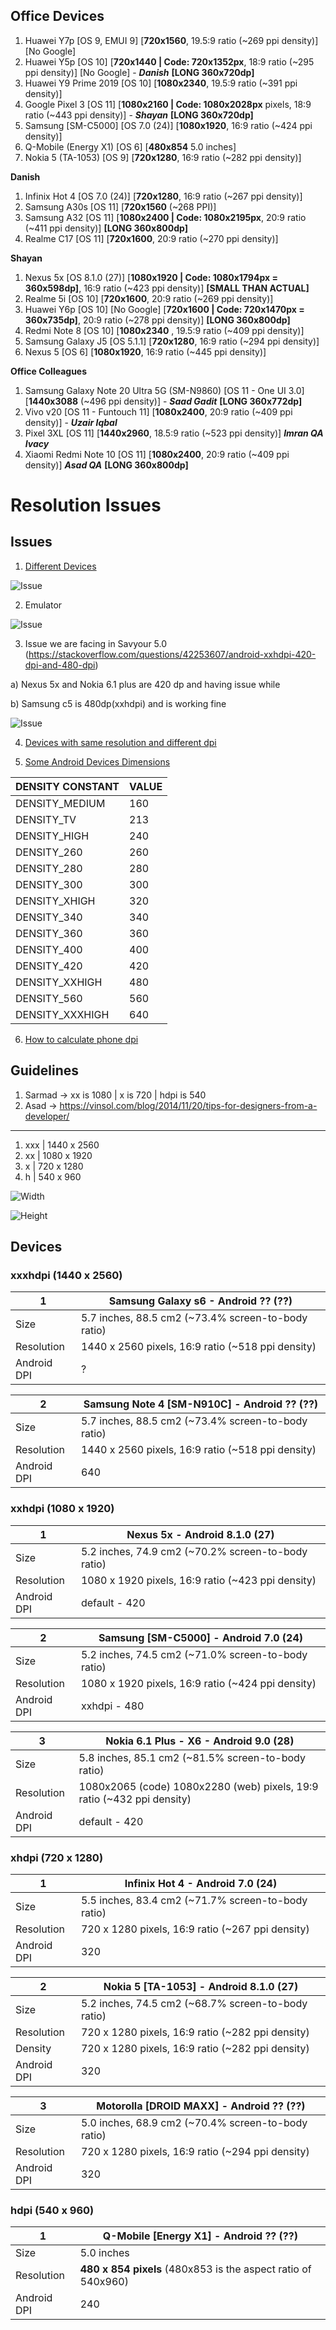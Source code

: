 ## Office Devices

1) Huawei Y7p [OS 9, EMUI 9] [**720x1560**, 19.5:9 ratio (~269 ppi density)] [No Google]
2) Huawei Y5p [OS 10] [**720x1440 | Code: 720x1352px**, 18:9 ratio (~295 ppi density)] [No Google] - ***Danish*** **[LONG 360x720dp]**
3) Huawei Y9 Prime 2019 [OS 10] [**1080x2340**, 19.5:9 ratio (~391 ppi density)]
4) Google Pixel 3 [OS 11] [**1080x2160 | Code: 1080x2028px** pixels, 18:9 ratio (~443 ppi density)] - ***Shayan*** **[LONG 360x720dp]**
5) Samsung [SM-C5000] [OS 7.0 (24)] [**1080x1920**, 16:9 ratio (~424 ppi density)]
6) Q-Mobile (Energy X1) [OS 6] [**480x854** 5.0 inches]
7) Nokia 5 (TA-1053) [OS 9] [**720x1280**, 16:9 ratio (~282 ppi density)]

**Danish**
1) Infinix Hot 4 [OS 7.0 (24)] [**720x1280**, 16:9 ratio (~267 ppi density)]
2) Samsung A30s [OS 11] [**720x1560** (~268 PPI)]
3) Samsung A32 [OS 11] [**1080x2400 | Code: 1080x2195px**, 20:9 ratio (~411 ppi density)]  **[LONG 360x800dp]**
4) Realme C17 [OS 11] [**720x1600**, 20:9 ratio (~270 ppi density)]

**Shayan**
1) Nexus 5x [OS 8.1.0 (27)] [**1080x1920 | Code: 1080x1794px = 360x598dp]**, 16:9 ratio (~423 ppi density)] **[SMALL THAN ACTUAL]**
2) Realme 5i [OS 10] [**720x1600**, 20:9 ratio (~269 ppi density)]
3) Huawei Y6p [OS 10] [No Google] [**720x1600 | Code: 720x1470px = 360x735dp]**, 20:9 ratio (~278 ppi density)] **[LONG 360x800dp]**
4) Redmi Note 8 [OS 10] [**1080x2340** , 19.5:9 ratio (~409 ppi density)]
5) Samsung Galaxy J5 [OS 5.1.1] [**720x1280**, 16:9 ratio (~294 ppi density)]
6) Nexus 5 [OS 6] [**1080x1920**, 16:9 ratio (~445 ppi density)]

**Office Colleagues**
1) Samsung Galaxy Note 20 Ultra 5G (SM-N9860) [OS 11 - One UI 3.0] [**1440x3088** (~496 ppi density)] - ***Saad Gadit*** **[LONG 360x772dp]**
2) Vivo v20 [OS 11 - Funtouch 11] [**1080x2400**, 20:9 ratio (~409 ppi density)] - ***Uzair Iqbal***
3) Pixel 3XL [OS 11] [**1440x2960**, 18.5:9 ratio (~523 ppi density)] ***Imran QA Ivacy***
4) Xiaomi Redmi Note 10 [OS 11] [**1080x2400**, 20:9 ratio (~409 ppi density)] ***Asad QA*** **[LONG 360x800dp]**



# Resolution Issues

## Issues

1) [Different Devices](https://stackoverflow.com/a/13228830)

![Issue](https://github.com/testacnt145/NestRV/blob/master/Design/issue-resolution.PNG)

2) Emulator

![Issue](https://github.com/testacnt145/NestRV/blob/master/Design/Emulator.png)

3) Issue we are facing in Savyour 5.0 (https://stackoverflow.com/questions/42253607/android-xxhdpi-420-dpi-and-480-dpi)

a) Nexus 5x and Nokia 6.1 plus are 420 dp and having issue while

b) Samsung c5 is 480dp(xxhdpi) and is working fine

![Issue](https://github.com/testacnt145/NestRV/blob/master/Design/dpi.jpg)


4) [Devices with same resolution and different dpi](https://stackoverflow.com/questions/32860815/how-to-define-dimens-xml-for-every-different-screen-size-in-android)

5) [Some Android Devices Dimensions](https://gist.github.com/uqmessias/4bb9d8ed90d3ebca1c387c114a71c66a)

| DENSITY CONSTANT | VALUE |
| -- | -- |
| DENSITY_MEDIUM | 160 |
| DENSITY_TV | 213 |
| DENSITY_HIGH | 240 |
| DENSITY_260 | 260 |
| DENSITY_280 | 280 |
| DENSITY_300 | 300 |
| DENSITY_XHIGH | 320 |
| DENSITY_340 | 340 |
| DENSITY_360 | 360 |
| DENSITY_400 | 400 |
| DENSITY_420 | 420 |
| DENSITY_XXHIGH | 480 |
| DENSITY_560 | 560 |
| DENSITY_XXXHIGH | 640 |

6) [How to calculate phone dpi](https://stackoverflow.com/a/22595262/4754141)


## Guidelines
 1) Sarmad -> xx is 1080 | x is 720 | hdpi is 540
 2) Asad -> https://vinsol.com/blog/2014/11/20/tips-for-designers-from-a-developer/

----
1) xxx | 1440 x 2560
2) xx  | 1080 x 1920
3) x   | 720  x 1280
4) h   | 540  x 960

![Width](https://github.com/testacnt145/NestRV/blob/master/Design/360.JPG)

![Height](https://github.com/testacnt145/NestRV/blob/master/Design/640.JPG)

## Devices

### xxxhdpi (1440 x 2560)
 | 1  | Samsung Galaxy s6 - Android ?? (??)|
 | ------------- | ------------- |
 | Size  | 	5.7 inches, 88.5 cm2 (~73.4% screen-to-body ratio)  |
 | Resolution | 1440 x 2560 pixels, 16:9 ratio (~518 ppi density)  |	
 | Android DPI | ?  |	
 
 | 2  | Samsung Note 4 [SM-N910C] - Android ?? (??)|
 | ------------- | ------------- |
 | Size  | 	5.7 inches, 88.5 cm2 (~73.4% screen-to-body ratio)  |
 | Resolution | 1440 x 2560 pixels, 16:9 ratio (~518 ppi density)  |	
 | Android DPI | 640  |	

### xxhdpi (1080 x 1920)
 | 1  | Nexus 5x - Android 8.1.0 (27)|
 | ------------- | ------------- |
 | Size  | 	5.2 inches, 74.9 cm2 (~70.2% screen-to-body ratio)  |
 | Resolution | 1080 x 1920 pixels, 16:9 ratio (~423 ppi density)  |
  | Android DPI | default - 420  |	
 
 | 2  | Samsung [SM-C5000] - Android 7.0 (24)|
 | ------------- | ------------- |
 | Size  | 	5.2 inches, 74.5 cm2 (~71.0% screen-to-body ratio)  |
 | Resolution | 1080 x 1920 pixels, 16:9 ratio (~424 ppi density)  |	
 | Android DPI | xxhdpi - 480  |	
 
  | 3  | Nokia 6.1 Plus - X6 - Android 9.0 (28)|
 | ------------- | ------------- |
 | Size  | 	5.8 inches, 85.1 cm2 (~81.5% screen-to-body ratio)  |
 | Resolution | 1080x2065 (code) 1080x2280 (web) pixels, 19:9 ratio (~432 ppi density)  |	
 | Android DPI | default - 420  |	

 
 ### xhdpi (720  x 1280)
 | 1  | Infinix Hot 4 - Android 7.0 (24)|
 | ------------- | ------------- |
 | Size  | 	5.5 inches, 83.4 cm2 (~71.7% screen-to-body ratio)  |
 | Resolution | 720 x 1280 pixels, 16:9 ratio (~267 ppi density)  |
 | Android DPI | 320  |	
 

 | 2  | Nokia 5 [TA-1053] - Android 8.1.0 (27)|
 | ------------- | ------------- |
 | Size  | 	5.2 inches, 74.5 cm2 (~68.7% screen-to-body ratio)  |
 | Resolution | 720 x 1280 pixels, 16:9 ratio (~282 ppi density)  |
 | Density | 720 x 1280 pixels, 16:9 ratio (~282 ppi density)  |
 | Android DPI | 320  |	
 
  | 3  | Motorolla [DROID MAXX] - Android ?? (??)|
 | ------------- | ------------- |
 | Size  | 	5.0 inches, 68.9 cm2 (~70.4% screen-to-body ratio)  |
 | Resolution | 720 x 1280 pixels, 16:9 ratio (~294 ppi density)  |
 | Android DPI | 320  |	

 
  ### hdpi (540  x 960)
 | 1  | Q-Mobile [Energy X1] - Android ?? (??)|
 | ------------- | ------------- |
 | Size  | 	5.0 inches  |
 | Resolution | **480 x 854 pixels**  (480x853 is the aspect ratio of 540x960)|
 | Android DPI | 240  |	

